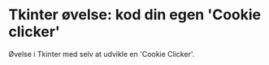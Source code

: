 # Tkinter øvelse: kod din egen 'Cookie clicker'
Øvelse i Tkinter med selv at udvikle en 'Cookie Clicker'.
